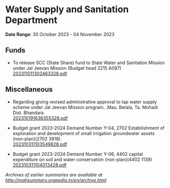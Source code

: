 # Water Supply and Sanitation Department

**Date Range**: 30 October 2023 - 04 November 2023


## Funds
- To release SCC (State Share) fund to State Water and Sanitation Mission under Jal Jeevan Mission (Budget head 2215 A097)\
  [202311011302463328.pdf](https://gr.maharashtra.gov.in/Site/Upload/Government%20Resolutions/English/202311011302463328.pdf)

## Miscellaneous
- Regarding giving revised administrative approval to tap water supply scheme under Jal Jeevan Mission program...Mau. Betala, Ta. Mohadi Dist. Bhandara\
  [202310191636355328.pdf](https://gr.maharashtra.gov.in/Site/Upload/Government%20Resolutions/English/202310191636355328.pdf)

- Budget grant 2023-2024 Demand Number Y-04, 2702 Estabilishment of exploration and development of small irrigation groundwater assets (non-plan)(2702 3918).\
  [202310311103549828.pdf](https://gr.maharashtra.gov.in/Site/Upload/Government%20Resolutions/English/202310311103549828.pdf)

- Budget grant 2023-2024 Demand Number Y-06, 4402 capital expenditure on soil and water conservation (non-plan)(4402 1139)\
  [202310311104013428.pdf](https://gr.maharashtra.gov.in/Site/Upload/Government%20Resolutions/English/202310311104013428.pdf)


*Archives of earlier summaries are available at http://mahsummary.orgpedia.in/en/archive.html*